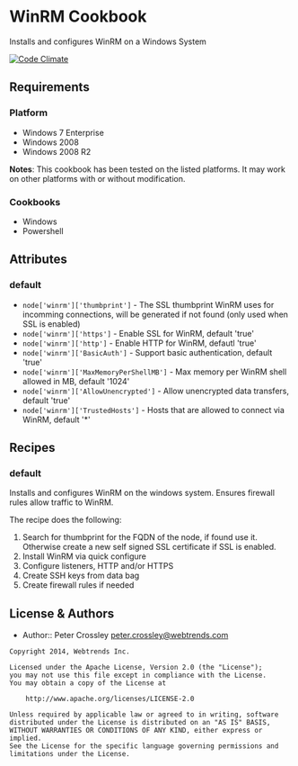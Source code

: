 WinRM Cookbook
================
Installs and configures WinRM on a Windows System 

[![Code Climate](https://codeclimate.com/github/Webtrends/winrm.png)](https://codeclimate.com/github/Webtrends/winrm)

Requirements
------------
### Platform
* Windows 7 Enterprise
* Windows 2008
* Windows 2008 R2

**Notes**: This cookbook has been tested on the listed platforms. It may work on other platforms with or without modification.


### Cookbooks
* Windows
* Powershell


Attributes
----------
### default
* `node['winrm']['thumbprint']` - The SSL thumbprint WinRM uses for incomming connections, will be generated if not found (only used when SSL is enabled)
* `node['winrm']['https']` - Enable SSL for WinRM, default 'true'
* `node['winrm']['http']` - Enable HTTP for WinRM, defautl 'true'
* `node['winrm']['BasicAuth']` - Support basic authentication, default 'true'
* `node['winrm']['MaxMemoryPerShellMB']` - Max memory per WinRM shell allowed in MB, default '1024'
* `node['winrm']['AllowUnencrypted']` - Allow unencrypted data transfers, default 'true'
* `node['winrm']['TrustedHosts']` - Hosts that are allowed to connect via WinRM, default '*'


Recipes
-------
### default
Installs and configures WinRM on the windows system.  Ensures firewall rules allow traffic to WinRM. 

The recipe does the following:

1. Search for thumbprint for the FQDN of the node, if found use it.  Otherwise create a new self signed SSL certificate if SSL is enabled.
2. Install WinRM via quick configure
3. Configure listeners, HTTP and/or HTTPS 
4. Create SSH keys from data bag
5. Create firewall rules if needed


License & Authors
-----------------
- Author:: Peter Crossley <peter.crossley@webtrends.com>

```text
Copyright 2014, Webtrends Inc.

Licensed under the Apache License, Version 2.0 (the "License");
you may not use this file except in compliance with the License.
You may obtain a copy of the License at

    http://www.apache.org/licenses/LICENSE-2.0

Unless required by applicable law or agreed to in writing, software
distributed under the License is distributed on an "AS IS" BASIS,
WITHOUT WARRANTIES OR CONDITIONS OF ANY KIND, either express or implied.
See the License for the specific language governing permissions and
limitations under the License.
```
